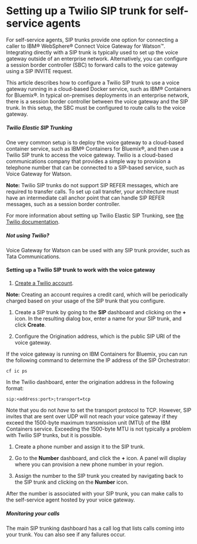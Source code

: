 # Setting up a Twilio SIP trunk for self-service agents

For self-service agents, SIP trunks provide one option for connecting a caller to IBM&reg; WebSphere&reg; Connect Voice Gateway for Watson&trade;. Integrating directly with a SIP trunk is typically used to set up the voice gateway outside of an enterprise network. Alternatively, you can configure a session border controller (SBC) to forward calls to the voice gateway using a SIP INVITE request.

This article describes how to configure a Twilio SIP trunk to use a voice gateway running in a cloud-based Docker service, such as IBM&reg; Containers for Bluemix&reg;. In typical on-premises deployments in an enterprise network, there is a session border controller between the voice gateway and the SIP trunk. In this setup, the SBC must be configured to route calls to the voice gateway.

##### Twilio Elastic SIP Trunking

One very common setup is to deploy the voice gateway to a cloud-based container service, such as IBM&reg; Containers for Bluemix&reg;, and then use a Twilio SIP trunk to access the voice gateway. Twilio is a cloud-based communications company that provides a simple way to provision a telephone number that can be connected to a SIP-based service, such as Voice Gateway for Watson.

**Note:** Twilio SIP trunks do not support SIP REFER messages, which are required to transfer calls. To set up call transfer, your architecture must have an intermediate call anchor point that can handle SIP REFER messages, such as a session border controller.

For more information about setting up Twilio Elastic SIP Trunking, see [the Twilio documentation](https://www.twilio.com/docs/api/sip-trunking).

##### Not using Twilio?

Voice Gateway for Watson can be used with any SIP trunk provider, such as Tata Communications.

#### Setting up a Twilio SIP trunk to work with the voice gateway

1. [Create a Twilio account](https://www.twilio.com/try-twilio).

  **Note:** Creating an account requires a credit card, which will be periodically charged based on your usage of the SIP trunk that you configure.

1. Create a SIP trunk by going to the **SIP** dashboard and clicking on the **+** icon. In the resulting dialog box, enter a name for your SIP trunk, and click **Create**.

1. Configure the Origination address, which is the public SIP URI of the voice gateway.

  If the voice gateway is running on IBM Containers for Bluemix, you can run the following command to determine the IP address of the SIP Orchestrator:

   ```
   cf ic ps
   ```
  In the Twilio dashboard, enter the origination address in the following format:

   ```
   sip:<address:port>;transport=tcp
   ```
  Note that you do not _have_ to set the transport protocol to TCP. However, SIP invites that are sent over UDP will not reach your voice gateway if they exceed the 1500-byte maximum transmission unit (MTU) of the IBM Containers service. Exceeding the 1500-byte MTU is not typically a problem with Twilio SIP trunks, but it is possible.

1. Create a phone number and assign it to the SIP trunk.

  1. Go to the **Number** dashboard, and click the **+** icon. A panel will display where you can provision a new phone number in your region.

  1. Assign the number to the SIP trunk you created by navigating back to the SIP trunk and clicking on the **Number** icon.


After the number is associated with your SIP trunk, you can make calls to the self-service agent hosted by your voice gateway.

##### Monitoring your calls

The main SIP trunking dashboard has a call log that lists calls coming into your trunk. You can also see if any failures occur.
